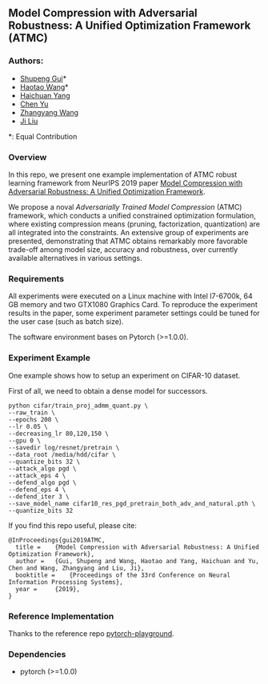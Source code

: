 ## Model Compression with Adversarial Robustness: A Unified Optimization Framework (ATMC)
### Authors:
* [Shupeng Gui](https://sites.google.com/view/shupeng-gui/home)*
* [Haotao Wang](http://people.tamu.edu/~htwang/)*
* [Haichuan Yang](https://www.cs.rochester.edu/u/hyang36/)
* [Chen Yu](https://www.linkedin.com/in/lukecyu/en)
* [Zhangyang Wang](https://www.atlaswang.com/)
* [Ji Liu](https://scholar.google.com/citations?user=RRzVwKkAAAAJ&hl=en)

*: Equal Contribution

### Overview
In this repo, we present one example implementation of ATMC robust learning framework from NeurIPS 2019 paper [Model Compression with Adversarial Robustness: A Unified Optimization Framework](https://arxiv.org/abs/1902.03538).

We propose a noval *Adversarially Trained Model Compression* (ATMC) framework, which conducts a unified constrained optimization formulation, where existing compression means (pruning, factorization, quantization) are all integrated into the constraints. An extensive group of experiments are presented, demonstrating that ATMC obtains remarkably more favorable trade-off among model size, accuracy and robustness, over currently available alternatives in various settings.

### Requirements
All experiments were executed on a Linux machine with Intel I7-6700k, 64 GB memory and two GTX1080 Graphics Card. To reproduce the experiment results in the paper, some experiment parameter settings could be tuned for the user case (such as batch size).

The software environment bases on Pytorch (>=1.0.0).

### Experiment Example
One example shows how to setup an experiment on CIFAR-10 dataset.

First of all, we need to obtain a dense model for successors.
```
python cifar/train_proj_admm_quant.py \
--raw_train \
--epochs 200 \                     
--lr 0.05 \                                 
--decreasing_lr 80,120,150 \  
--gpu 0 \                          
--savedir log/resnet/pretrain \                                              
--data_root /media/hdd/cifar \                              
--quantize_bits 32 \                       
--attack_algo pgd \
--attack_eps 4 \
--defend_algo pgd \
--defend_eps 4 \
--defend_iter 3 \
--save_model_name cifar10_res_pgd_pretrain_both_adv_and_natural.pth \        
--quantize_bits 32  
```

If you find this repo useful, please cite:
```
@InProceedings{gui2019ATMC,
  title = 	 {Model Compression with Adversarial Robustness: A Unified Optimization Framework},
  author = 	 {Gui, Shupeng and Wang, Haotao and Yang, Haichuan and Yu, Chen and Wang, Zhangyang and Liu, Ji},
  booktitle = 	 {Proceedings of the 33rd Conference on Neural Information Processing Systems},
  year = 	 {2019},
}
```

### Reference Implementation
Thanks to the reference repo [pytorch-playground](https://github.com/aaron-xichen/pytorch-playground).

### Dependencies
- pytorch (>=1.0.0)
